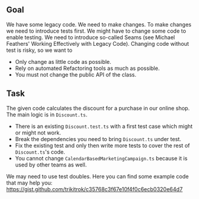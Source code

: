 Goal
----

We have some legacy code. We need to make changes.
To make changes we need to introduce tests first.
We might have to change some code to enable testing.
We need to introduce so-called Seams (see Michael
Feathers' Working Effectively with Legacy Code).
Changing code without test is risky, so we want to

* Only change as little code as possible.
* Rely on automated Refactoring tools as much as possible.
* You must not change the public API of the class.

Task
----

The given code calculates the discount for a purchase in
our online shop. The main logic is in `Discount.ts`.

* There is an existing `Discount.test.ts` with a first test case which might or might not work.
* Break the dependencies you need to bring `Discount.ts` under test. 
* Fix the existing test and only then write more tests to cover the rest of `Discount.ts`'s code.
* You cannot change `CalendarBasedMarketingCampaign.ts` because it is used by other teams as well.

We may need to use test doubles. 
Here you can find some example code that may help you: https://gist.github.com/trikitrok/c35768c3f67e10f4f0c6ecb0320e64d7
